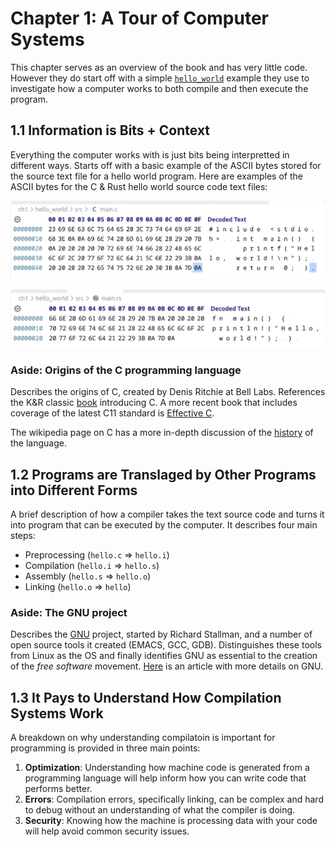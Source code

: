 # Chapter 1: A Tour of Computer Systems

This chapter serves as an overview of the book and has very little code. However
they do start off with a simple [`hello_world`](hello_world/src) example they
use to investigate how a computer works to both compile and then execute the
program.

## 1.1 Information is Bits + Context

Everything the computer works with is just bits being interpretted in different
ways. Starts off with a basic example of the ASCII bytes stored for the source
text file for a hello world program. Here are examples of the ASCII bytes for
the C & Rust hello world source code text files:

![main.rs ASCII hex of source code text.](images/main_c_hex.png)

![main.rs ASCII hex of source code text.](images/main_rs_hex.png)

### Aside: Origins of the C programming language

Describes the origins of C, created by Denis Ritchie at Bell Labs. References
the K&R classic
[book](https://www.amazon.com/Programming-Language-2nd-Brian-Kernighan/dp/0131103628)
introducing C. A more recent book that includes coverage of the latest C11
standard is
[Effective C](https://www.amazon.com/Effective-Introduction-Professional-Robert-Seacord/dp/1718501048).

The wikipedia page on C has a more in-depth discussion of the
[history](https://en.wikipedia.org/wiki/C_(programming_language)#History) of the
language.

## 1.2 Programs are Translaged by Other Programs into Different Forms

A brief description of how a compiler takes the text source code and turns it
into program that can be executed by the computer. It describes four main steps:

- Preprocessing (`hello.c` => `hello.i`)
- Compilation (`hello.i` => `hello.s`)
- Assembly (`hello.s` => `hello.o`)
- Linking (`hello.o` => `hello`)

### Aside: The GNU project

 Describes the [GNU](https://www.gnu.org/home.en.html) project, started by
 Richard Stallman, and a number of open source tools it created
 (EMACS, GCC, GDB). Distinguishes these tools from Linux as the OS and finally
 identifies GNU as essential to the creation of the *free software* movement.
 [Here](https://cs.stanford.edu/people/eroberts/cs181/projects/2000-01/open-source/gnu.htm)
 is an article with more details on GNU.

## 1.3 It Pays to Understand How Compilation Systems Work

A breakdown on why understanding compilatoin is important for programming is
provided in three main points:

1. **Optimization**: Understanding how machine code is generated from a
programming language will help inform how you can write code that performs
better.
2. **Errors**: Compilation errors, specifically linking, can be complex and
hard to debug without an understanding of what the compiler is doing.
3. **Security**: Knowing how the machine is processing data with your code will
help avoid common security issues.